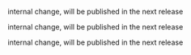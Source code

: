 internal change, will be published in the next release

internal change, will be published in the next release

internal change, will be published in the next release

